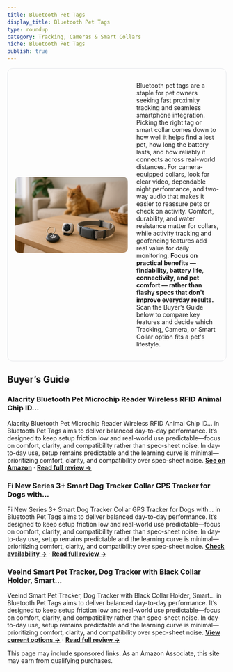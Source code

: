 ```yaml
---
title: Bluetooth Pet Tags
display_title: Bluetooth Pet Tags
type: roundup
category: Tracking, Cameras & Smart Collars
niche: Bluetooth Pet Tags
publish: true
---
```


<section class="hero-split" style="width:100%;box-sizing:border-box;border:1px solid #e5e7eb;border-radius:12px;padding:16px;display:grid;grid-template-columns:minmax(260px,40%) 1fr;gap:20px;align-items:center;"><figure style="margin:0;"><img src="/hero/roundups/tracking-cameras-smart-collars/bluetooth-pet-tags.webp" alt="" style="width:100%;height:auto;display:block;border-radius:10px;"/></figure><div class="hero-copy" style="min-width:0;"><p>Bluetooth pet tags are a staple for pet owners seeking fast proximity tracking and seamless smartphone integration. Picking the right tag or smart collar comes down to how well it helps find a lost pet, how long the battery lasts, and how reliably it connects across real-world distances. For camera-equipped collars, look for clear video, dependable night performance, and two-way audio that makes it easier to reassure pets or check on activity. Comfort, durability, and water resistance matter for collars, while activity tracking and geofencing features add real value for daily monitoring. <strong>Focus on practical benefits &mdash; findability, battery life, connectivity, and pet comfort &mdash; rather than flashy specs that don't improve everyday results.</strong> Scan the Buyer’s Guide below to compare key features and decide which Tracking, Camera, or Smart Collar option fits a pet's lifestyle.</p></div></section>


<h2>Buyer’s Guide</h2>
<h3>Alacrity Bluetooth Pet Microchip Reader Wireless RFID Animal Chip ID…</h3>
<p>Alacrity Bluetooth Pet Microchip Reader Wireless RFID Animal Chip ID… in Bluetooth Pet Tags aims to deliver balanced day-to-day performance. It’s designed to keep setup friction low and real-world use predictable&mdash;focus on comfort, clarity, and compatibility rather than spec-sheet noise. In day-to-day use, setup remains predictable and the learning curve is minimal&mdash;prioritizing comfort, clarity, and compatibility over spec-sheet noise. <a href="https://amzn.to/3Kyr4qa" target="_blank" rel="nofollow sponsored noopener noopener" target="_blank"><strong>See on Amazon</strong></a> · <a href="/reviews/alacrity-bluetooth-pet-microchip-reader-wireless-rfid-animal-chip-id-re-3e1f06d7/"><strong>Read full review &rarr;</strong></a></p>
<h3>Fi New Series 3+ Smart Dog Tracker Collar GPS Tracker for Dogs with…</h3>
<p>Fi New Series 3+ Smart Dog Tracker Collar GPS Tracker for Dogs with… in Bluetooth Pet Tags aims to deliver balanced day-to-day performance. It’s designed to keep setup friction low and real-world use predictable&mdash;focus on comfort, clarity, and compatibility rather than spec-sheet noise. In day-to-day use, setup remains predictable and the learning curve is minimal&mdash;prioritizing comfort, clarity, and compatibility over spec-sheet noise. <a href="https://amzn.to/3VM5zEJ" target="_blank" rel="nofollow sponsored noopener noopener" target="_blank"><strong>Check availability &rarr;</strong></a> · <a href="/reviews/fi-new-series-3-smart-dog-tracker-collar-12-month-membership-included-g-78e9a1fc/"><strong>Read full review &rarr;</strong></a></p>
<h3>Veeind Smart Pet Tracker, Dog Tracker with Black Collar Holder, Smart…</h3>
<p>Veeind Smart Pet Tracker, Dog Tracker with Black Collar Holder, Smart… in Bluetooth Pet Tags aims to deliver balanced day-to-day performance. It’s designed to keep setup friction low and real-world use predictable&mdash;focus on comfort, clarity, and compatibility rather than spec-sheet noise. In day-to-day use, setup remains predictable and the learning curve is minimal&mdash;prioritizing comfort, clarity, and compatibility over spec-sheet noise. <a href="https://amzn.to/433ZIyi" target="_blank" rel="nofollow sponsored noopener noopener" target="_blank"><strong>View current options &rarr;</strong></a> · <a href="/reviews/veeind-smart-pet-tracker-dog-tracker-with-black-collar-holder-smart-tag-8657a7d2/"><strong>Read full review &rarr;</strong></a></p>
<aside class="disclosure">This page may include sponsored links. As an Amazon Associate, this site may earn from qualifying purchases.</aside>
